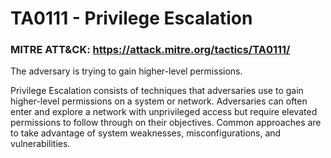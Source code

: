 # TA0111 - Privilege Escalation

### MITRE ATT&CK: https://attack.mitre.org/tactics/TA0111/

The adversary is trying to gain higher-level permissions.

Privilege Escalation consists of techniques that adversaries use to gain higher-level permissions on a system or network. Adversaries can often enter and explore a network with unprivileged access but require elevated permissions to follow through on their objectives. Common approaches are to take advantage of system weaknesses, misconfigurations, and vulnerabilities.